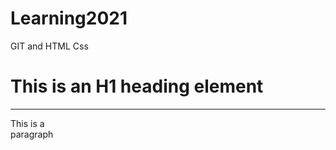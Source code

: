 # Learning2021
GIT and HTML Css
<!DOCTYPE html>
<html lang="en">
<head>
    <meta charset="UTF-8">
    <meta name="viewport" content="width=device-width, initial-scale=1.0">
    <meta http-equiv="X-UA-Compatible" content="ie=edge">
    <link rel="shortcut icon" href="favicon.ico" type="image/x-icon">
    <title>HTML Basics!</title>
</head>
<body>
    <h1>This is an H1 heading element</h1>
    <hr />
    <p>This is a <br /> paragraph</p>
    


</body>
</html>
